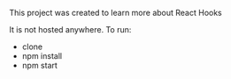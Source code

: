 This project was created to learn more about React Hooks

It is not hosted anywhere. To run:
- clone
- npm install
- npm start